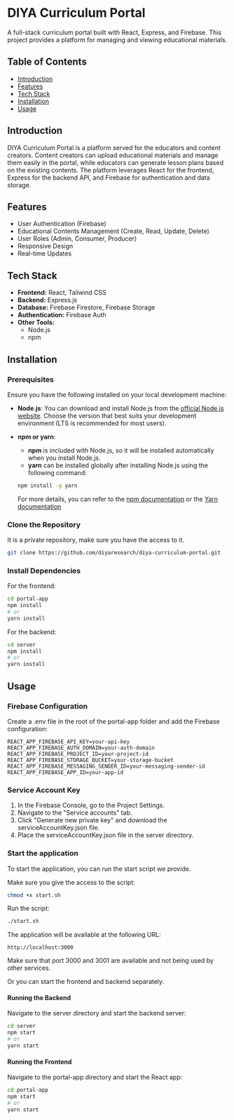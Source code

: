 # DIYA Curriculum Portal

A full-stack curriculum portal built with React, Express, and Firebase. This project provides a platform for managing and viewing educational materials.

## Table of Contents

- [Introduction](#introduction)
- [Features](#features)
- [Tech Stack](#tech-stack)
- [Installation](#installation)
- [Usage](#usage)

## Introduction

DIYA Curriculum Portal is a platform served for the educators and content creators. Content creators can upload educational materials and manage them easily in the portal, while educators can generate lesson plans based on the existing contents. The platform leverages React for the frontend, Express for the backend API, and Firebase for authentication and data storage.

## Features

- User Authentication (Firebase)
- Educational Contents Management (Create, Read, Update, Delete)
- User Roles (Admin, Consumer, Producer)
- Responsive Design
- Real-time Updates

## Tech Stack

- **Frontend:** React, Tailwind CSS
- **Backend:** Express.js
- **Database:** Firebase Firestore, Firebase Storage
- **Authentication:** Firebase Auth
- **Other Tools:**
  - Node.js
  - npm

## Installation

### Prerequisites

Ensure you have the following installed on your local development machine:

- **Node.js**: You can download and install Node.js from the [official Node.js website](https://nodejs.org/). Choose the version that best suits your development environment (LTS is recommended for most users).
- **npm or yarn**:

  - **npm** is included with Node.js, so it will be installed automatically when you install Node.js.
  - **yarn** can be installed globally after installing Node.js using the following command:

  ```bash
  npm install -g yarn
  ```

  For more details, you can refer to the [npm documentation](https://docs.npmjs.com/) or the [Yarn documentation](https://yarnpkg.com/getting-started)

### Clone the Repository

It is a private repository, make sure you have the access to it.

```bash
git clone https://github.com/diyaresearch/diya-curriculum-portal.git
```

### Install Dependencies

For the frontend:

```bash
cd portal-app
npm install
# or
yarn install
```

For the backend:

```bash
cd server
npm install
# or
yarn install
```

## Usage

### Firebase Configuration

Create a .env file in the root of the portal-app folder and add the Firebase configuration:

```env
REACT_APP_FIREBASE_API_KEY=your-api-key
REACT_APP_FIREBASE_AUTH_DOMAIN=your-auth-domain
REACT_APP_FIREBASE_PROJECT_ID=your-project-id
REACT_APP_FIREBASE_STORAGE_BUCKET=your-storage-bucket
REACT_APP_FIREBASE_MESSAGING_SENDER_ID=your-messaging-sender-id
REACT_APP_FIREBASE_APP_ID=your-app-id
```

### Service Account Key

1. In the Firebase Console, go to the Project Settings.
2. Navigate to the "Service accounts" tab.
3. Click "Generate new private key" and download the serviceAccountKey.json file.
4. Place the serviceAccountKey.json file in the server directory.

### Start the application

To start the application, you can run the start script we provide.

Make sure you give the access to the script:

```sh
chmod +x start.sh
```

Run the script:

```sh
./start.sh
```

The application will be available at the following URL:

```
http://localhost:3000
```

Make sure that port 3000 and 3001 are available and not being used by other services.

Or you can start the frontend and backend separately.

#### Running the Backend

Navigate to the server directory and start the backend server:

```bash
cd server
npm start
# or
yarn start
```

#### Running the Frontend

Navigate to the portal-app directory and start the React app:

```bash
cd portal-app
npm start
# or
yarn start
```
